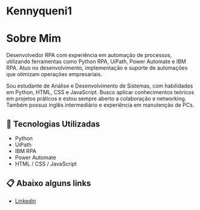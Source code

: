 # Kennyqueni1

# Sobre Mim

Desenvolvedor RPA com experiência em automação de processos, utilizando ferramentas como Python RPA, UiPath, Power Automate e IBM RPA. Atuo no desenvolvimento, implementação e suporte de automações que otimizam operações empresariais.

Sou estudante de Análise e Desenvolvimento de Sistemas, com habilidades em Python, HTML, CSS e JavaScript. Busco aplicar conhecimentos teóricos em projetos práticos e estou sempre aberto a colaboração e networking. Também possuo inglês intermediário e experiência em manutenção de PCs.

## 🚀 **Tecnologias Utilizadas**  
- Python  
- UiPath  
- IBM RPA  
- Power Automate  
- HTML / CSS / JavaScript  

## 📋 **Abaixo alguns links**    
- [Linkedin](https://www.linkedin.com/in/slima-kennedy/)  
